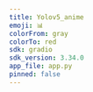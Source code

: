 ```yaml
---
title: Yolov5_anime
emoji: 📊
colorFrom: gray
colorTo: red
sdk: gradio
sdk_version: 3.34.0
app_file: app.py
pinned: false
---
```

